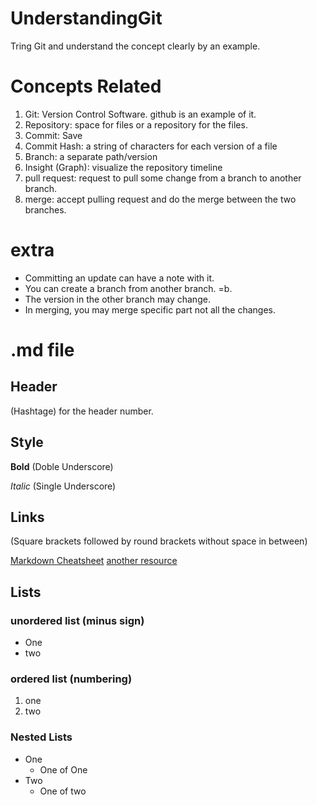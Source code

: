# UnderstandingGit
Tring Git and understand the concept clearly by an example. 


# Concepts Related 
1. Git: Version Control Software. github is an example of it. 
2. Repository: space for files or a repository for the files. 
3. Commit: Save 
4. Commit Hash: a string of characters for each version of a file
5. Branch:  a separate path/version
6. Insight (Graph): visualize the repository timeline 
7. pull request: request to pull some change from a branch to another branch.
8. merge: accept pulling request and do the merge between the two branches.


# extra 
-	Committing an update can have a note with it. 
-	You can create a branch from another branch. =b.
-	The version in the other branch may change.
-	In merging, you may merge specific part not all the changes. 


# .md file 


## Header
(Hashtage) for the header number. 



## Style
__Bold__
(Doble Underscore)

_Italic_
(Single Underscore) 

## Links 
(Square brackets followed by round brackets without space in between)

[Markdown Cheatsheet](https://github.com/adam-p/markdown-here/wiki/Markdown-Cheatsheet#links) 
[another resource](https://commonmark.org/help/)

## Lists
### unordered list (minus sign)
- One
- two

### ordered list (numbering)
1. one 
2. two 

### Nested Lists 
* One
  * One of One
* Two 
  * One of two 
